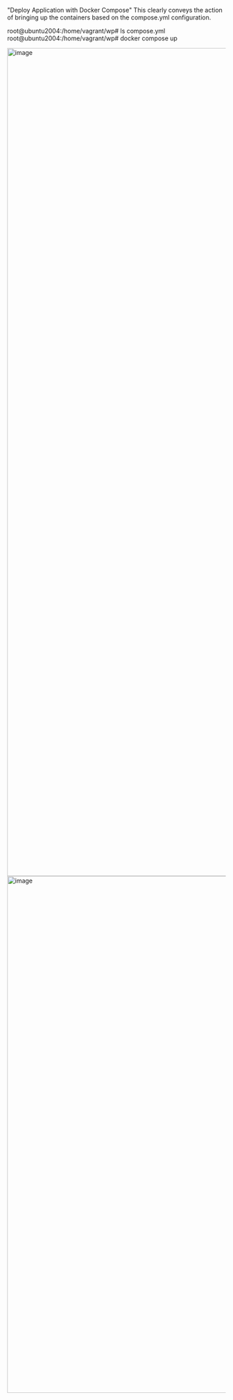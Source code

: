 "Deploy Application with Docker Compose"
This clearly conveys the action of bringing up the containers based on the compose.yml configuration.

root@ubuntu2004:/home/vagrant/wp# ls
compose.yml
root@ubuntu2004:/home/vagrant/wp# docker compose up

<img width="1905" alt="image" src="https://github.com/user-attachments/assets/584456a3-4a81-4281-927c-7303bf3e9ede" />


<img width="1189" alt="image" src="https://github.com/user-attachments/assets/4d229255-5b15-4fca-b33b-7020494f34b1" />
